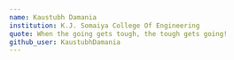 ```yaml
---
name: Kaustubh Damania
institution: K.J. Somaiya College Of Engineering
quote: When the going gets tough, the tough gets going!
github_user: KaustubhDamania
---
```

